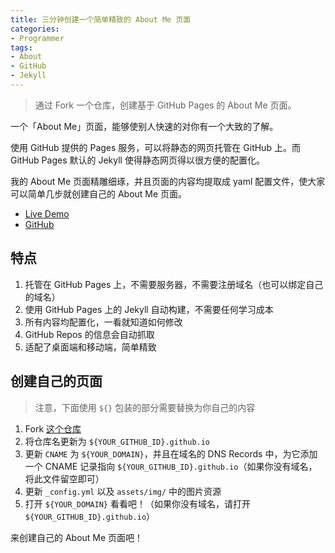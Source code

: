 ```yaml
---
title: 三分钟创建一个简单精致的 About Me 页面
categories:
- Programmer
tags:
- About
- GitHub
- Jekyll
---
```


> 通过 Fork 一个仓库，创建基于 GitHub Pages 的 About Me 页面。

<!-- more -->

一个「About Me」页面，能够使别人快速的对你有一个大致的了解。

使用 GitHub 提供的 Pages 服务，可以将静态的网页托管在 GitHub 上。而 GitHub Pages 默认的 Jekyll 使得静态网页得以很方便的配置化。

我的 About Me 页面精雕细琢，并且页面的内容均提取成 yaml 配置文件，使大家可以简单几步就创建自己的 About Me 页面。

- [Live Demo](http://xcatliu.com/)
- [GitHub](https://github.com/xcatliu/xcatliu.github.io)

## 特点

1. 托管在 GitHub Pages 上，不需要服务器，不需要注册域名（也可以绑定自己的域名）
2. 使用 GitHub Pages 上的 Jekyll 自动构建，不需要任何学习成本
3. 所有内容均配置化，一看就知道如何修改
4. GitHub Repos 的信息会自动抓取
5. 适配了桌面端和移动端，简单精致

## 创建自己的页面

> 注意，下面使用 `${}` 包装的部分需要替换为你自己的内容

1. Fork [这个仓库](https://github.com/xcatliu/xcatliu.github.io)
2. 将仓库名更新为 `${YOUR_GITHUB_ID}.github.io`
3. 更新 `CNAME` 为 `${YOUR_DOMAIN}`，并且在域名的 DNS Records 中，为它添加一个 CNAME 记录指向 `${YOUR_GITHUB_ID}.github.io`（如果你没有域名，将此文件留空即可）
4. 更新 `_config.yml` 以及 `assets/img/` 中的图片资源
5. 打开 `${YOUR_DOMAIN}` 看看吧！（如果你没有域名，请打开 `${YOUR_GITHUB_ID}.github.io`）

来创建自己的 About Me 页面吧！
